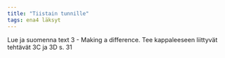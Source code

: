 ```yaml
---
title: "Tiistain tunnille"
tags: ena4 läksyt
---
```


Lue ja suomenna text 3 - Making a difference. Tee kappaleeseen liittyvät tehtävät 3C ja 3D s. 31
